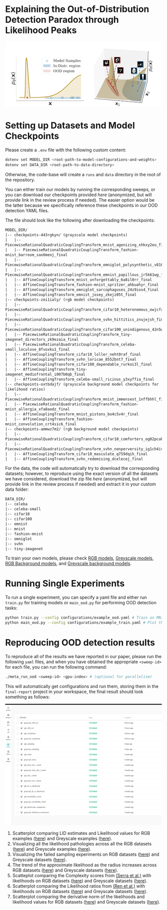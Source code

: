 # Explaining the Out-of-Distribution Detection Paradox through Likelihood Peaks 

<p align="center">
  <img src="./figures/main_figure.png" alt="Explanation of OOD failure" />
</p>


# Setting up Datasets and Model Checkpoints

Please create a `.env` file with the following custom content:

```bash
dotenv set MODEL_DIR <root-path-to-model-configurations-and-weights>
dotenv set DATA_DIR <root-path-to-data-directory>
```

Otherwise, the code-base will create a `runs` and `data` directory in the root of the repository.

You can either train our models by running the corresponding sweeps, or you can download our checkpoints provided *here* (anonymized, but will provide link in the review process if needed). The easier option would be the latter because we specifically reference these checkpoints in our OOD detection YAML files.


The file should look like the following after downloading the checkpoints:

```
MODEL_DIR/
|-- checkpoints-443rgkyn/ (grayscale model checkpoints)
|   |-- PiecewiseRationalQuadraticCouplingTransform_mnist_agenizing_xhkxy2eu_final
|   |-- PiecewiseRationalQuadraticCouplingTransform_fashion-mnist_barroom_sax6meoj_final
|   |-- PiecewiseRationalQuadraticCouplingTransform_omniglot_polysynthetic_v816f4eg_final
|   |-- PiecewiseRationalQuadraticCouplingTransform_emnist_papillous_jr5k61wg_final
|   |-- AffineCouplingTransform_mnist_unforgettably_6a8il0rr_final
|   |-- AffineCouplingTransform_fashion-mnist_spritzer_ahbuahyr_final
|   |-- AffineCouplingTransform_omniglot_sarcophaguses_24z9ios4_final
|   |-- AffineCouplingTransform_emnist_josey_zkejz05t_final
|-- checkpoints-zei1ialy/ (rgb model checkpoints)
|   |-- PiecewiseRationalQuadraticCouplingTransform_cifar10_heteronomous_owjcfa1x_final
|   |-- PiecewiseRationalQuadraticCouplingTransform_svhn_hittitics_znujejsh_final
|   |-- PiecewiseRationalQuadraticCouplingTransform_cifar100_unindigenous_42n5ww2b_final
|   |-- PiecewiseRationalQuadraticCouplingTransform_tiny-imagenet_directors_zk9ezaia_final
|   |-- PiecewiseRationalQuadraticCouplingTransform_celeba-small_loculose_8fvoxku1_final
|   |-- AffineCouplingTransform_cifar10_loller_neht0raf_final
|   |-- AffineCouplingTransform_svhn_loricae_8552bnt7_final
|   |-- AffineCouplingTransform_cifar100_dependable_rurkoi3l_final
|   |-- AffineCouplingTransform_tiny-imagenet_mediofrontal_i007b0qb_final
|   |-- AffineCouplingTransform_celeba-small_ricinus_y3xyffia_final
|-- checkpoints-oxtbdajf/ (grayscale background model checkpoints for likelihood ratios)
|   |-- PiecewiseRationalQuadraticCouplingTransform_mnist_immensest_1nffbhhl_final
|   |-- PiecewiseRationalQuadraticCouplingTransform_fashion-mnist_allergia_xfa8aodz_final
|   |-- AffineCouplingTransform_mnist_pistons_bo4c5v4r_final
|   |-- AffineCouplingTransform_fashion-mnist_convolution_crt4sic6_final
|-- checkpoints-ammwz7m2/ (rgb background model checkpoints)
|   |-- PiecewiseRationalQuadraticCouplingTransform_cifar10_comforters_og02pcak_final
|   |-- PiecewiseRationalQuadraticCouplingTransform_svhn_nonperversity_ig1ch4iv_final
|   |-- AffineCouplingTransform_cifar10_masculate_q759dqih_final
|   |-- AffineCouplingTransform_svhn_redemising_dcelecej_final
```

For the data, the code will automatically try to download the corresponding datasets; however, to reproduce using the exact version of all the datasets we have considered, download the zip file *here* (anonymized, but will provide link in the review process if needed) and extract it in your custom data folder:

```
DATA_DIR/
|-- celeba
|-- celeba-small
|-- cifar10
|-- cifar100
|-- emnist
|-- mnist
|-- fashion-mnist
|-- omniglot
|-- svhn
|-- tiny-imagenet
```

To train your own models, please check [RGB models](./meta_configurations/training/colorful_flows.yaml), [Greyscale models](./meta_configurations/training/grayscale_flows.yaml), [RGB Background models](./meta_configurations/training/colorful_background_flows.yaml), and [Greyscale background models](./meta_configurations/training/grayscale_background_flows.yaml).

# Running Single Experiments

To run a single experiment, you can specify a yaml file and either run `train.py` for training models or `main_ood.py` for performing OOD detection tasks:

```bash
python train.py --config configurations/example_ood.yaml # Train an MNIST model
python main_ood.py --config configurations/example_train.yaml # Plot the scatterplot of LID estimates and likelihoods for MNIST on an FMNIST-trained model
```

# Reproducing OOD detection results

To reproduce all of the results we have reported in our paper, please run the following `yaml` files, and when you have obtained the appropriate `<sweep-id>` for each file, you can run the following command:

```bash
./meta_run_ood <sweep-id> <gpu-index> # (optional for parallelism)
```
This will automatically get configurations and run them, storing them in the `final-report` project in your workspace, the final result should look something as follows:

![W&B](./figures/screenshot-sweeps.png)

1. Scatterplot comparing LID estimates and Likelihood values for RGB examples ([here](./meta_configurations/ood/rgb_ID_vs_likelihood.yaml)) and Greyscale examples ([here](./meta_configurations/ood/grayscale_ID_vs_likelihood.yaml)).
2. Visualizing all the likelihood pathologies across all the RGB datasets ([here](./meta_configurations/ood/rgb_likelihoods_comparison.yaml)) and Greyscale examples ([here](./meta_configurations/ood/grayscale_ID_vs_likelihood.yaml)).
3. Visualizing the failed sampling experiments on RGB datasets ([here](./meta_configurations/ood/rgb_sampling.yaml)) and Greyscale datasets ([here](./meta_configurations/ood/grayscale_sampling.yaml)).
4. The trend of the approximate likelihood as the radius increases across RGB datasets ([here](./meta_configurations/ood/rgb_rho_r_trend.yaml)) and Greyscale datasets ([here](./meta_configurations/ood/grayscale_rho_r_trend.yaml)).
5. Scatteplot comparing the Complexity scores from [(Serra et al.)](https://openreview.net/forum?id=SyxIWpVYvr) with likelihoods on RGB datasets ([here](./meta_configurations/ood/rgb_complexity.yaml)) and Greyscale datasets ([here](./meta_configurations/ood/grayscale_complexity.yaml)).
6. Scatterplot comparing the Likelihood ratios from [(Ren et al.)](https://proceedings.neurips.cc/paper/2019/file/1e79596878b2320cac26dd792a6c51c9-Paper.pdf) with likelihoods on RGB datasets ([here](./meta_configurations/ood/rgb_ratios.yaml)) and Greyscale datasets ([here](./meta_configurations/ood/grayscale_ratios.yaml)).
7. Scatterplot comparing the derivative norm of the likelihoods and likelihood values for RGB datasets ([here](./meta_configurations/ood/rgb_JEM_vol.yaml)) and Greyscale datasets ([here](./meta_configurations/ood/grayscale_JEM_vol.yaml)).